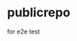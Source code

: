 # publicrepo
for e2e test









































































































































































































































































































































































































































































































































































































































































































































































































































































































































































































































































































































































































































































































